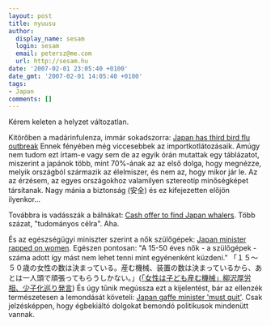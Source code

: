 ```yaml
---
layout: post
title: nyuusu
author:
  display_name: sesam
  login: sesam
  email: petersz@me.com
  url: http://sesam.hu
date: '2007-02-01 23:05:40 +0100'
date_gmt: '2007-02-01 14:05:40 +0100'
tags:
- Japan
comments: []
---
```


Kérem keleten a helyzet változatlan.

Kitörőben a madárinfulenza, immár sokadszorra: [Japan has third bird flu outbreak](http://news.bbc.co.uk/2/hi/asia-pacific/6308733.stm) Ennek fényében még viccesebbek az importkotlátozásaik. Amúgy nem tudom ezt írtam-e vagy sem de az egyik órán mutattak egy táblázatot, miszerint a japánok több, mint 70%-ának az az első dolga, hogy megnézze, melyik országból származik az élelmiszer, és nem az, hogy mikor jár le. Az az érzésem, az egyes országokhoz valamilyen sztereotíp minőségképet társítanak. Nagy mánia a biztonság (安全) és ez kifejezetten előjön ilyenkor...

Továbbra is vadásszák a bálnákat: [Cash offer to find Japan whalers](http://news.bbc.co.uk/2/hi/asia-pacific/6312095.stm). Több százat, "tudományos célra". Aha.

És az egészségügyi miniszter szerint a nők szülőgépek: [Japan minister rapped on women](http://news.bbc.co.uk/2/hi/asia-pacific/6309405.stm). Egészen pontosan: "A 15-50 éves nők - a szülőgépek - száma adott így mást nem lehet tenni mint egyénenként küzdeni." 「１５〜５０歳の女性の数は決まっている。産む機械、装置の数は決まっているから、あとは一人頭で頑張ってもらうしかない。」([「女性は子ども産む機械」柳沢厚労相、少子化巡り発言](http://www.asahi.com/politics/update/0128/002.html)) És úgy tűnik megússza ezt a kijelentést, bár az ellenzék természetesen a lemondását követeli: [Japan gaffe minister 'must quit'](http://news.bbc.co.uk/2/hi/asia-pacific/6313265.stm). Csak jelzésképpen, hogy égbekiáltó dolgokat bemondó politikusok mindenütt vannak.
